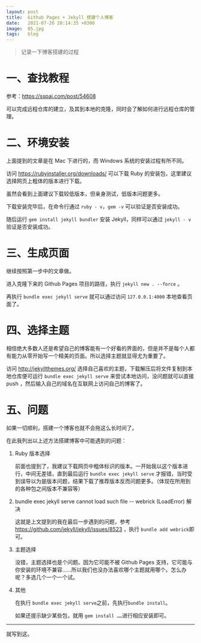```yaml
---
layout: post
title:  Github Pages + Jekyll 搭建个人博客
date:   2021-07-26 20:14:35 +0300
image:  05.jpg
tags:   blog
---
```


>记录一下博客搭建的过程

# 一、查找教程

参考：https://sspai.com/post/54608

可以完成远程仓库的建立，及其到本地的克隆，同时会了解如何进行远程仓库的管理。

# 二、环境安装

上面提到的文章是在 Mac 下进行的，而 Windows 系统的安装过程有所不同。

访问 https://rubyinstaller.org/downloads/ 可以下载 Ruby 的安装包，这里建议选择网页上粗体的版本进行下载。

虽然会看到上面建议下载较低版本，但亲身测试，低版本问题更多。

下载安装完毕后，在命令行通过 `ruby - v`，`gem -v` 可以验证是否安装成功。

随后运行 `gem install jekyll bundler` 安装 Jekyll，同样可以通过 `jekyll - v` 验证是否安装成功。

# 三、生成页面

继续按照第一步中的文章做。

进入克隆下来的 Github Pages 项目的路径，执行 `jekyll new . --force` 。

再执行 `bundle exec jekyll serve` 就可以通过访问 `127.0.0.1:4000` 本地查看页面了。

# 四、选择主题

相信绝大多数人还是希望自己的博客能有一个好看的界面的，但是并不是每个人都有能力从零开始写一个精美的页面。所以选择主题就显得尤为重要了。

访问 http://jekyllthemes.org/ 选择自己喜欢的主题，下载解压后将文件复制到本地仓库便可运行 `bundle exec jekyll serve`
来尝试本地访问，没问题就可以直接 push ，然后输入自己的域名在互联网上访问自己的博客了。

# 五、问题

如果一切顺利，搭建一个博客也就不会拖这么长时间了。

在此我列出以上述方法搭建博客中可能遇到的问题：

1. Ruby 版本选择

   前面也提到了，我建议下载网页中粗体标识的版本。一开始我以这个版本进行，中间无差错，直到最后运行 `bundle exec jekyll serve` 才报错，当时受到误导以为是版本问题，结果下载了推荐版本反而问题更多。（体现在所用到的各种包之间版本不兼容等）

2. bundle exec jekyll serve cannot load such file -- webrick (LoadError) 解决

   这就是上文提到的我在最后一步遇到的问题，参考 https://github.com/jekyll/jekyll/issues/8523 ，执行 `bundle add webrick`即可。

3. 主题选择

   没错，主题选择也是个问题。因为它可能不被 Github Pages 支持，它可能与你安装的环境不兼容……所以我们也没办法喜欢哪个主题就用哪个。怎么办呢？多选几个一个一个试。

4. 其他

   在执行 `bundle exec jekyll serve`之前，先执行`bundle install`。

   如果还提示缺少某些包，就用 `gem install ……`进行相应安装即可。

------

就写到这。
